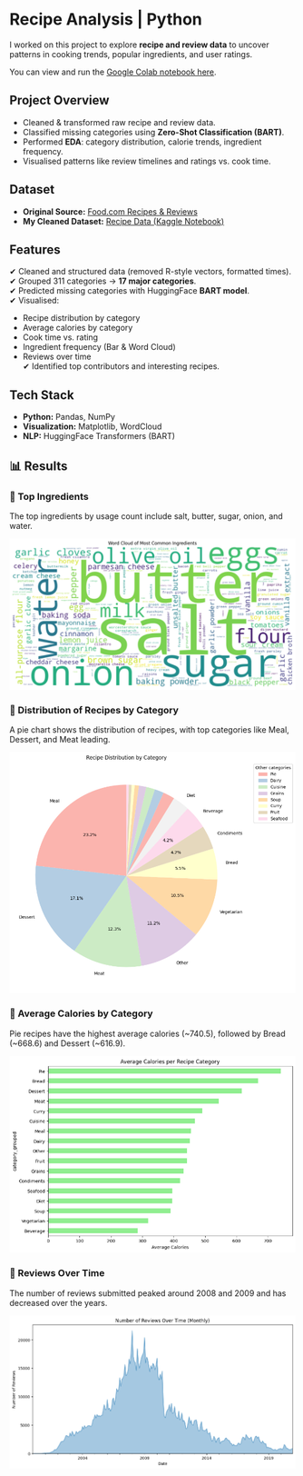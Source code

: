 # Recipe Analysis | Python

I worked on this project to explore **recipe and review data** to uncover patterns in cooking trends, popular ingredients, and user ratings.  

You can view and run the [Google Colab notebook here](https://colab.research.google.com/drive/1e4rrjxhUY0nuePGvtWImlfDvAl0ooG1H?usp=sharing).

## Project Overview
- Cleaned & transformed raw recipe and review data.  
- Classified missing categories using **Zero-Shot Classification (BART)**.  
- Performed **EDA**: category distribution, calorie trends, ingredient frequency.  
- Visualised patterns like review timelines and ratings vs. cook time.  


## Dataset
- **Original Source:** [Food.com Recipes & Reviews](https://www.kaggle.com/datasets/irkaal/foodcom-recipes-and-reviews)  
- **My Cleaned Dataset:** [Recipe Data (Kaggle Notebook)](https://www.kaggle.com/code/praneetharao/recipe-data)  



## Features  
✔ Cleaned and structured data (removed R-style vectors, formatted times).  
✔ Grouped 311 categories → **17 major categories**.  
✔ Predicted missing categories with HuggingFace **BART model**.  
✔ Visualised:  
  - Recipe distribution by category  
  - Average calories by category  
  - Cook time vs. rating  
  - Ingredient frequency (Bar & Word Cloud)  
  - Reviews over time  
✔ Identified top contributors and interesting recipes.


## Tech Stack  
- **Python:** Pandas, NumPy
- **Visualization:** Matplotlib, WordCloud
- **NLP:** HuggingFace Transformers (BART)

## 📊 Results

### 🔹 Top Ingredients  
The top ingredients by usage count include salt, butter, sugar, onion, and water.

![Word Cloud of Most Common Ingredients](extracted_images/image_8.png)


### 🔹 Distribution of Recipes by Category  
A pie chart shows the distribution of recipes, with top categories like Meal, Dessert, and Meat leading.

![Recipe Distribution by Category](extracted_images/image_3.png)


### 🔹 Average Calories by Category  
Pie recipes have the highest average calories (~740.5), followed by Bread (~668.6) and Dessert (~616.9).

![Average Calories per Recipe Category](extracted_images/image_4.png)


### 🔹 Reviews Over Time  
The number of reviews submitted peaked around 2008 and 2009 and has decreased over the years.

![Number of Reviews Over Time - Monthly](extracted_images/image_5.png)

